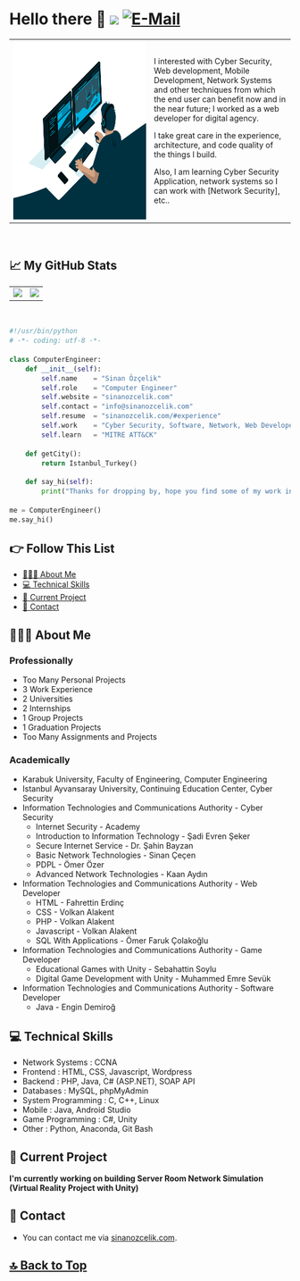 # Hello there 👋 ![](https://komarev.com/ghpvc/?username=sinanozcelik1&color=blue&style=flat-square) [![E-Mail](https://img.shields.io/badge/email-reveal-2a8?style=flat-square&logo=gmail&logoColor=red)](mailto:info@sinanozcelik.com)

<table width="100%"> 
  <tr>
    <td width="50%">
       <img alt="Code" src="code.gif" width="500" height="320" />
    </td>
    <td width="50%">
      <p>I interested with Cyber Security, Web development, Mobile Development, Network Systems and other techniques from which the end user can benefit now and in the near future; I worked as a web developer for digital agency.</p><p>I take great care in the experience, architecture, and code quality of the things I build.</p><p>Also, I am learning Cyber Security Application, network systems so I can work with [Network Security], etc..</p>
    </td>
  </tr>
</table>
<br/>

## 📈 My GitHub Stats 
<table width="100%"> 
  <tr>
    <td width="50%">
      <img src="https://github-readme-stats.vercel.app/api?username=sinanozcelik1&show_icons=true&theme=gruvbox">
    </td>
    <td width="50%">
      <img src="https://github-readme-stats.vercel.app/api/top-langs?username=sinanozcelik1&layout=compact&theme=gruvbox&hide=jupyter%20notebook,html&langs_count=6">
    </td>
  </tr>
</table>

<br/>

```python
#!/usr/bin/python
# -*- coding: utf-8 -*-

class ComputerEngineer:
    def __init__(self):
        self.name    = "Sinan Özçelik"
        self.role    = "Computer Engineer"
        self.website = "sinanozcelik.com"
        self.contact = "info@sinanozcelik.com"
        self.resume  = "sinanozcelik.com/#experience"
        self.work    = "Cyber Security, Software, Network, Web Developer"
        self.learn   = "MITRE ATT&CK"
    
    def getCity():
        return Istanbul_Turkey()

    def say_hi(self):
        print("Thanks for dropping by, hope you find some of my work interesting.")

me = ComputerEngineer()
me.say_hi()
```
## 👉 Follow This List

- [👨🏻‍💻 About Me](#-about-me)
- [:computer: Technical Skills](#computer-technical-skills)
- [:briefcase: Current Project](#briefcase-current-project)
- [:email: Contact](#email-contact)

## 👨🏻‍💻 About Me

### Professionally 

- Too Many Personal Projects 
- 3 Work Experience 
- 2 Universities 
- 2 Internships 
- 1 Group Projects 
- 1 Graduation Projects 
- Too Many Assignments and Projects 

### Academically 

- Karabuk University, Faculty of Engineering, Computer Engineering 
- Istanbul Ayvansaray University, Continuing Education Center, Cyber Security
- Information Technologies and Communications Authority - Cyber Security
  - Internet Security - Academy
  - Introduction to Information Technology - Şadi Evren Şeker
  - Secure Internet Service - Dr. Şahin Bayzan
  - Basic Network Technologies - Sinan Çeçen
  - PDPL - Ömer Özer
  - Advanced Network Technologies - Kaan Aydın
- Information Technologies and Communications Authority - Web Developer
  - HTML - Fahrettin Erdinç
  - CSS - Volkan Alakent
  - PHP - Volkan Alakent
  - Javascript - Volkan Alakent
  - SQL With Applications - Ömer Faruk Çolakoğlu  
- Information Technologies and Communications Authority - Game Developer
  - Educational Games with Unity - Sebahattin Soylu
  - Digital Game Development with Unity - Muhammed Emre Sevük
- Information Technologies and Communications Authority - Software Developer
  - Java - Engin Demiroğ

## :computer: Technical Skills 

- Network Systems : CCNA
- Frontend : HTML, CSS, Javascript, Wordpress
- Backend : PHP, Java, C# (ASP.NET), SOAP API
- Databases : MySQL, phpMyAdmin 
- System Programming : C, C++, Linux
- Mobile : Java, Android Studio 
- Game Programming : C#, Unity
- Other : Python, Anaconda, Git Bash

## :briefcase: Current Project
**I'm currently working on building Server Room Network Simulation (Virtual Reality Project with Unity)**

## :email: Contact 

- You can contact me via [sinanozcelik.com](http://sinanozcelik.com/#say-hello). 

## [🔝 Back to Top](#-follow-this-list) 
